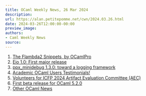 ```yaml
---
title: OCaml Weekly News, 26 Mar 2024
description:
url: https://alan.petitepomme.net/cwn/2024.03.26.html
date: 2024-03-26T12:00:00-00:00
preview_image:
authors:
- Caml Weekly News
source:
---
```


<ol><li><a href="https://alan.petitepomme.net/cwn/2024.03.26.html#1">The Flambda2 Snippets, by OCamlPro</a></li><li><a href="https://alan.petitepomme.net/cwn/2024.03.26.html#2">Eio 1.0: First major release</a></li><li><a href="https://alan.petitepomme.net/cwn/2024.03.26.html#3">ppx_minidebug 1.3.0: toward a logging framework</a></li><li><a href="https://alan.petitepomme.net/cwn/2024.03.26.html#4">Academic OCaml Users Testimonials!</a></li><li><a href="https://alan.petitepomme.net/cwn/2024.03.26.html#5">Volunteers for ICFP 2024 Artifact Evaluation Committee (AEC)</a></li><li><a href="https://alan.petitepomme.net/cwn/2024.03.26.html#6">First beta release for OCaml 5.2.0</a></li><li><a href="https://alan.petitepomme.net/cwn/2024.03.26.html#7">Other OCaml News</a></li></ol>
